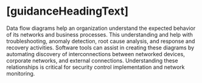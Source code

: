 # [guidanceHeadingText]


Data flow diagrams help an organization understand the  expected behavior of its networks and business processes. This understanding and help with troubleshooting, anomaly detection, root cause analysis, and response and recovery activities. Software tools can assist in creating these diagrams by automating discovery of interconnections between networked devices, corporate networks, and  external connections. Understanding these relationships is critical for security control implementation and network monitoring.

